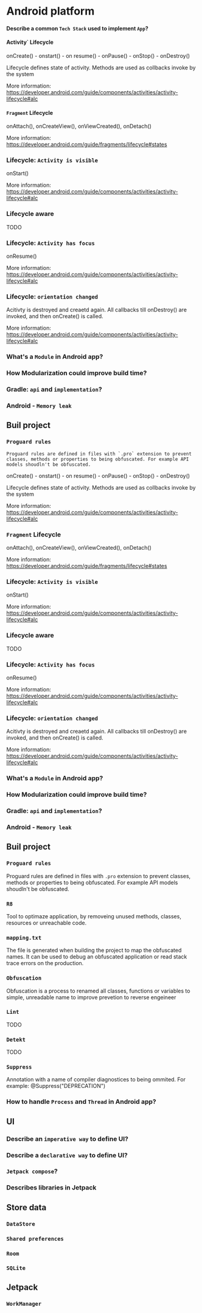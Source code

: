 # Android platform

#### Describe a common `Tech Stack` used to implement `App`? 
#### **Activity` Lifecycle**

onCreate() - onstart() - on resume() - onPause() - onStop() - onDestroy() 

Lifecycle defines state of activity. Methods are used as collbacks invoke by the system 

More information: https://developer.android.com/guide/components/activities/activity-lifecycle#alc

#### **`Fragment` Lifecycle**
onAttach(), onCreateView(), onViewCreated(), onDetach()

More information: https://developer.android.com/guide/fragments/lifecycle#states

### Lifecycle: `Activity is visible`
onStart()

More information: https://developer.android.com/guide/components/activities/activity-lifecycle#alc

### Lifecycle aware
TODO

### Lifecycle: `Activity has focus`
onResume()

More information: https://developer.android.com/guide/components/activities/activity-lifecycle#alc 

### Lifecycle: `orientation changed`
Acitivty is destroyed and creaetd again. All callbacks till onDestroy() are invoked, and then onCreate() is called.   

More information: https://developer.android.com/guide/components/activities/activity-lifecycle#alc 

### What's a `Module` in Android app?
### How Modularization could improve build time?
### Gradle: `api` and `implementation`?
### Android - `Memory leak`

## Buil project

### `Proguard rules`
    Proguard rules are defined in files with `.pro` extension to prevent classes, methods or properties to being obfuscated. For example API models shoudln't be obfuscated. 
onCreate() - onstart() - on resume() - onPause() - onStop() - onDestroy() 

Lifecycle defines state of activity. Methods are used as collbacks invoke by the system

More information: https://developer.android.com/guide/components/activities/activity-lifecycle#alc

### `Fragment` Lifecycle
onAttach(), onCreateView(), onViewCreated(), onDetach()

More information: https://developer.android.com/guide/fragments/lifecycle#states

### Lifecycle: `Activity is visible`
onStart()

More information: https://developer.android.com/guide/components/activities/activity-lifecycle#alc

### Lifecycle aware
TODO

### Lifecycle: `Activity has focus`
onResume()

More information: https://developer.android.com/guide/components/activities/activity-lifecycle#alc 

### Lifecycle: `orientation changed`
Acitivty is destroyed and creaetd again. All callbacks till onDestroy() are invoked, and then onCreate() is called.   

More information: https://developer.android.com/guide/components/activities/activity-lifecycle#alc 

### What's a `Module` in Android app?
### How Modularization could improve build time?
### Gradle: `api` and `implementation`?
### Android - `Memory leak`

## Buil project

### `Proguard rules`
Proguard rules are defined in files with `.pro` extension to prevent classes, methods or properties to being obfuscated. For example API models shoudln't be obfuscated. 

### `R8`
Tool to optimaze application, by removeing unused methods, classes, resources or unreachable code.

### `mapping.txt`
The file is generated when building the project to map the obfuscated names. It can be used to debug an obfuscated application or read stack trace errors on the production.  

### `Obfuscation`
Obfuscation is a process to renamed all classes, functions or variables to simple, unreadable name to improve prevetion to reverse engeineer

### `Lint`
TODO

### `Detekt`
TODO

### `Suppress`
Annotation with a name of compiler diagnostices to being ommited. For example: @Suppress("DEPRECATION")

### How to handle `Process` and `Thread` in Android app?

## UI

### Describe an `imperative way` to define UI?
### Describe a `declarative way` to define UI?
### `Jetpack compose`?
### Describes libraries in Jetpack

## Store data

### `DataStore`
### `Shared preferences`
### `Room`
### `SQLite`

## Jetpack

### `WorkManager`

